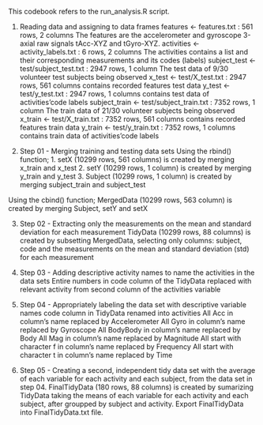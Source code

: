 This codebook refers to the run_analysis.R script.

01. Reading data and assigning to data frames
	features <- features.txt : 561 rows, 2 columns
	The features are the accelerometer and gyroscope 3-axial raw signals tAcc-XYZ and tGyro-XYZ.
	activities <- activity_labels.txt : 6 rows, 2 columns
	The activities contains a list and their corresponding measurements and its codes (labels)
	subject_test <- test/subject_test.txt : 2947 rows, 1 column
	The test data of 9/30 volunteer test subjects being observed
	x_test <- test/X_test.txt : 2947 rows, 561 columns
	contains recorded features test data
	y_test <- test/y_test.txt : 2947 rows, 1 columns
	contains test data of activities’code labels
	subject_train <- test/subject_train.txt : 7352 rows, 1 column
	The train data of 21/30 volunteer subjects being observed
	x_train <- test/X_train.txt : 7352 rows, 561 columns
	contains recorded features train data
	y_train <- test/y_train.txt : 7352 rows, 1 columns
	contains train data of activities’code labels

02. Step 01 - Merging training and testing data sets
	Using the rbind() function;
		1. setX (10299 rows, 561 columns) is created by merging x_train and x_test
		2. setY (10299 rows, 1 column) is created by merging y_train and y_test
		3. Subject (10299 rows, 1 column) is created by merging subject_train and subject_test

Using the cbind() function;
		MergedData (10299 rows, 563 column) is created by merging Subject, setY and setX

03. Step 02 - Extracting only the measurements on the mean and standard deviation for each measurement
	TidyData (10299 rows, 88 columns) is created by subsetting MergedData, selecting only columns: subject, code and the measurements on the mean and standard deviation (std) for each measurement

04. Step 03 - Adding descriptive activity names to name the activities in the data sets
	Entire numbers in code column of the TidyData replaced with relevant activity from second column of the activities variable

05. Step 04 - Appropriately labeling the data set with descriptive variable names
		code column in TidyData renamed into activities
		All Acc in column’s name replaced by Accelerometer
		All Gyro in column’s name replaced by Gyroscope
		All BodyBody in column’s name replaced by Body
		All Mag in column’s name replaced by Magnitude
		All start with character f in column’s name replaced by Frequency
		All start with character t in column’s name replaced by Time

06. Step 05 - Creating a second, independent tidy data set with the average of each variable for each activity and each subject, from the data set in step 04.
	FinalTidyData (180 rows, 88 columns) is created by sumarizing TidyData taking the means of each variable for each activity and each subject, after groupped by subject and activity.
	Export FinalTidyData into FinalTidyData.txt file.
